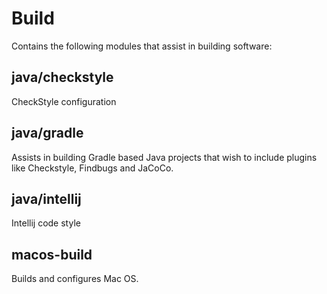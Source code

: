 # Build

Contains the following modules that assist in building software:

## java/checkstyle

CheckStyle configuration

## java/gradle

Assists in building Gradle based Java projects that wish to include plugins like
Checkstyle, Findbugs and JaCoCo.

## java/intellij

Intellij code style

## macos-build

Builds and configures Mac OS.
